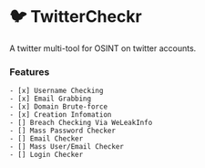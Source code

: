 # 🐦 TwitterCheckr
A twitter multi-tool for OSINT on twitter accounts.

### Features
    - [x] Username Checking
    - [x] Email Grabbing
    - [x] Domain Brute-force
    - [x] Creation Infomation
    - [] Breach Checking Via WeLeakInfo
    - [] Mass Password Checker
    - [] Email Checker
    - [] Mass User/Email Checker
    - [] Login Checker